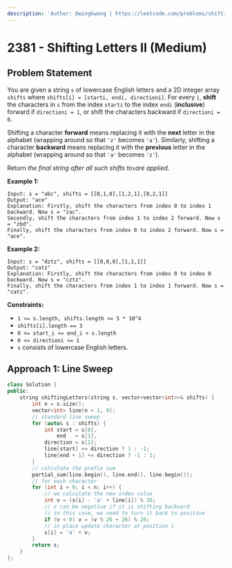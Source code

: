 ```yaml
---
description: 'Author: @wingkwong | https://leetcode.com/problems/shifting-letters-ii/'
---
```


# 2381 - Shifting Letters II (Medium) 

## Problem Statement

You are given a string `s` of lowercase English letters and a 2D integer array `shifts` where `shifts[i] = [starti, endi, directioni]`. For every `i`, **shift** the characters in `s` from the index `starti` to the index `endi` (**inclusive**) forward if `directioni = 1`, or shift the characters backward if `directioni = 0`.

Shifting a character **forward** means replacing it with the **next** letter in the alphabet (wrapping around so that `'z'` becomes `'a'`). Similarly, shifting a character **backward** means replacing it with the **previous** letter in the alphabet (wrapping around so that `'a'` becomes `'z'`).

Return *the final string after all such shifts to*`s`*are applied*.

**Example 1:**

```
Input: s = "abc", shifts = [[0,1,0],[1,2,1],[0,2,1]]
Output: "ace"
Explanation: Firstly, shift the characters from index 0 to index 1 backward. Now s = "zac".
Secondly, shift the characters from index 1 to index 2 forward. Now s = "zbd".
Finally, shift the characters from index 0 to index 2 forward. Now s = "ace".
```

**Example 2:**

```
Input: s = "dztz", shifts = [[0,0,0],[1,1,1]]
Output: "catz"
Explanation: Firstly, shift the characters from index 0 to index 0 backward. Now s = "cztz".
Finally, shift the characters from index 1 to index 1 forward. Now s = "catz".
```

**Constraints:**

- `1 <= s.length, shifts.length <= 5 * 10^4`
- `shifts[i].length == 3`
- `0 <= start_i <= end_i < s.length`
- `0 <= directioni <= 1`
- `s` consists of lowercase English letters.

## Approach 1: Line Sweep

<SolutionAuthor name="@wingkwong"/>

```cpp
class Solution {
public:
    string shiftingLetters(string s, vector<vector<int>>& shifts) {
        int n = s.size();
        vector<int> line(n + 1, 0);
        // standard line sweep
        for (auto& s : shifts) {
            int start = s[0],
                end   = s[1],
            direction = s[2];
            line[start] += direction ? 1 : -1;
            line[end + 1] += direction ? -1 : 1;
        }
        // calculate the prefix sum
        partial_sum(line.begin(), line.end(), line.begin());
        // for each character
        for (int i = 0; i < n; i++) {
            // we calculate the new index value
            int v = (s[i] - 'a' + line[i]) % 26;
            // v can be negative if it is shifting backward
            // in this case, we need to turn it back to positive
            if (v < 0) v = (v % 26 + 26) % 26;
            // in place update character at position i 
            s[i] = 'a' + v;
        }
        return s;
    }
};
```